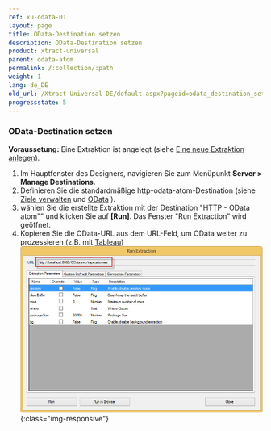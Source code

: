 ```yaml
---
ref: xu-odata-01
layout: page
title: OData-Destination setzen
description: OData-Destination setzen
product: xtract-universal
parent: odata-atom
permalink: /:collection/:path
weight: 1
lang: de_DE
old_url: /Xtract-Universal-DE/default.aspx?pageid=odata_destination_setzen
progressstate: 5
---
```

### OData-Destination setzen
**Voraussetung:** Eine Extraktion ist angelegt (siehe [Eine neue Extraktion anlegen](../../erste-schritte-mit-xu/eine-neue-extraktion-anlegen)).

1. Im Hauptfenster des Designers, navigieren Sie zum Menüpunkt **Server > Manage Destinations**.
2. Definieren Sie die standardmäßige http-odata-atom-Destination (siehe [Ziele verwalten](../ziele-verwalten) und [OData](../odata-atom) ).
3. wählen Sie die erstellte Extraktion mit der Destination "HTTP - OData atom"" und klicken Sie auf **[Run]**. 
Das Fenster "Run Extraction" wird geöffnet.
4. Kopieren Sie die OData-URL aus dem URL-Feld, um OData weiter zu prozessieren (z.B. mit [Tableau](../tableau/tableau-mit-odata/eine-extraktion-mit-odata-laden))
![XU-OData-URL](/img/content/XU-OData-URL.png){:class="img-responsive"}
